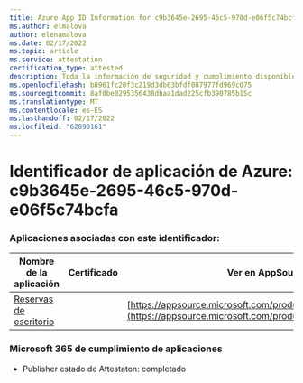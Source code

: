 ```yaml
---
title: Azure App ID Information for c9b3645e-2695-46c5-970d-e06f5c74bcfa
ms.author: elmalova
author: elenamalova
ms.date: 02/17/2022
ms.topic: article
ms.service: attestation
certification_type: attested
description: Toda la información de seguridad y cumplimiento disponible para c9b3645e-2695-46c5-970d-e06f5c74bcfa.
ms.openlocfilehash: b8961fc20f3c219d3db03bfdf087977fd969c075
ms.sourcegitcommit: 8af0be0295356438dbaa1dad225cfb390785b15c
ms.translationtype: MT
ms.contentlocale: es-ES
ms.lasthandoff: 02/17/2022
ms.locfileid: "62890161"
---
```

# <a name="azure-app-id-c9b3645e-2695-46c5-970d-e06f5c74bcfa"></a>Identificador de aplicación de Azure: c9b3645e-2695-46c5-970d-e06f5c74bcfa


### <a name="apps-associated-with-this-id"></a>Aplicaciones asociadas con este identificador:
| **Nombre de la aplicación** | **Certificado** | **Ver en AppSource** |
|--------------|---------------|-----------------------|
| [Reservas de escritorio](https://docs.microsoft.com/microsoft-365-app-certification/forward/WA200003532) |  | [https://appsource.microsoft.com/product/office/WA200003532](https://appsource.microsoft.com/product/office/WA200003532) |

### <a name="microsoft-365-app-compliance-status"></a>Microsoft 365 de cumplimiento de aplicaciones
- Publisher estado de Attestaton: completado
